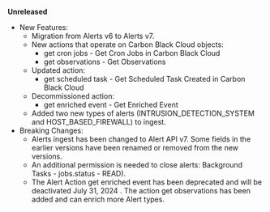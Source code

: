**Unreleased**
* New Features:
	* Migration from Alerts v6 to Alerts v7.
	* New actions that operate on Carbon Black Cloud objects:
		* get cron jobs - Get Cron Jobs in Carbon Black Cloud
		* get observations - Get Observations
	* Updated action:
		* get scheduled task - Get Scheduled Task Created in Carbon Black Cloud
	* Decommissioned action:
		* get enriched event - Get Enriched Event
	* Added two new types of alerts (INTRUSION_DETECTION_SYSTEM and HOST_BASED_FIREWALL) to ingest.
* Breaking Changes:
	* Alerts ingest has been changed to Alert API v7. Some fields in the earlier versions have been renamed or removed from the new versions.
	* An additional permission is needed to close alerts: Background Tasks - jobs.status - READ).
	* The Alert Action get enriched event has been deprecated and will be deactivated July 31, 2024 . The action get observations has been added and can enrich more Alert types.